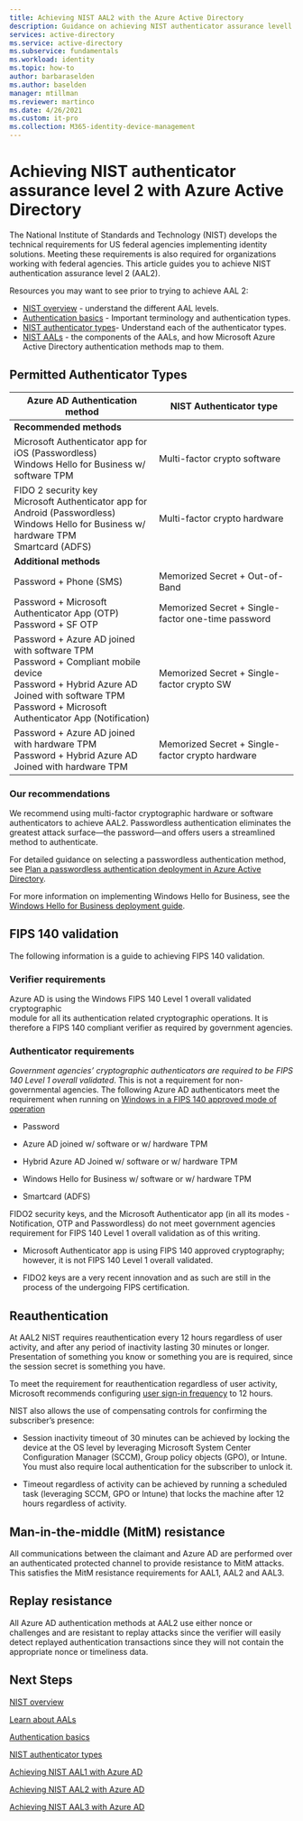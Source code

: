 ```yaml
---
title: Achieving NIST AAL2 with the Azure Active Directory
description: Guidance on achieving NIST authenticator assurance levell 2 (AAL 2) with Azure Active Directory.
services: active-directory 
ms.service: active-directory
ms.subservice: fundamentals
ms.workload: identity
ms.topic: how-to
author: barbaraselden
ms.author: baselden
manager: mtillman
ms.reviewer: martinco
ms.date: 4/26/2021
ms.custom: it-pro
ms.collection: M365-identity-device-management
---
```



# Achieving NIST authenticator assurance level 2 with Azure Active Directory

The National Institute of Standards and Technology (NIST) develops the technical requirements for US federal agencies implementing identity solutions. Meeting these requirements is also required for organizations working with federal agencies. This article guides you to achieve NIST authentication assurance level 2 (AAL2). 

Resources you may want to see prior to trying to achieve AAL 2:
* [NIST overview](nist-overview.md) - understand the different AAL levels.
* [Authentication basics](nist-authentication-basics.md) - Important terminology and authentication types.
* [NIST authenticator types](nist-authenticator-types.md)- Understand each of the authenticator types.
* [NIST AALs](nist-about-authenticator-assurance-levels.md) - the components of the AALs, and how Microsoft Azure Active Directory authentication methods map to them.

## Permitted Authenticator Types


| Azure AD Authentication method| NIST Authenticator type | 
| - | - |
| **Recommended methods** |   | 
| Microsoft Authenticator app for iOS (Passwordless)<br>Windows Hello for Business w/ software TPM | Multi-factor crypto software |
| FIDO 2 security key<br>Microsoft Authenticator app for Android (Passwordless)<br>Windows Hello for Business w/ hardware TPM<br>Smartcard (ADFS) | Multi-factor crypto hardware |
| **Additional methods** |  |
| Password + Phone (SMS) | Memorized Secret + Out-of-Band |
| Password + Microsoft Authenticator App (OTP)<br>Password + SF OTP | Memorized Secret +  ‎Single-factor one-time password |
| Password + Azure AD joined with software TPM <br>Password + Compliant mobile device<br>Password + Hybrid Azure AD Joined with software TPM <br>Password + Microsoft Authenticator App (Notification) | Memorized Secret + ‎Single-factor crypto SW |
| Password + Azure AD joined with hardware TPM <br>Password + Hybrid Azure AD Joined with hardware TPM | Memorized Secret + ‎Single-factor crypto hardware |


### Our recommendations

We recommend using multi-factor cryptographic hardware or software authenticators to achieve AAL2. Passwordless authentication eliminates the greatest attack surface—the password—and offers users a streamlined method to authenticate. 

For detailed guidance on selecting a passwordless authentication method, see [Plan a passwordless authentication deployment in Azure Active Directory](https://docs.microsoft.com/azure/active-directory/authentication/howto-authentication-passwordless-deployment).

For more information on implementing Windows Hello for Business, see the [Windows Hello for Business deployment guide](https://docs.microsoft.com/windows/security/identity-protection/hello-for-business/hello-deployment-guide).

## FIPS 140 validation

The following information is a guide to achieving FIPS 140 validation.

### Verifier requirements

Azure AD is using the Windows FIPS 140 Level 1 overall validated cryptographic   
‎module for all its authentication related cryptographic operations. It is therefore a FIPS 140 compliant verifier as required by government agencies.

### Authenticator requirements

*Government agencies’ cryptographic authenticators are required to be FIPS 140 Level 1 overall validated*. This is not a requirement for non-governmental agencies. The following Azure AD authenticators meet the requirement when running on [Windows in a FIPS 140 approved mode of operation](https://docs.microsoft.com/windows/security/threat-protection/fips-140-validation)

* Password

* Azure AD joined w/ software or w/ hardware TPM

* Hybrid Azure AD Joined w/ software or w/ hardware TPM

* Windows Hello for Business w/ software or w/ hardware TPM

* Smartcard (ADFS) 

FIDO2 security keys, and the Microsoft Authenticator app (in all its modes - Notification, OTP and Passwordless) do not meet government agencies requirement for FIPS 140 Level 1 overall validation as of this writing.

* Microsoft Authenticator app is using FIPS 140 approved cryptography; however, it is not FIPS 140 Level 1 overall validated. 

* FIDO2 keys are a very recent innovation and as such are still in the process of the undergoing FIPS certification.

## Reauthentication 

At AAL2 NIST requires reauthentication every 12 hours regardless of user activity, and after any period of inactivity lasting 30 minutes or longer. Presentation of something you know or something you are is required, since the session secret is something you have.

To meet the requirement for reauthentication regardless of user activity, Microsoft recommends configuring [user sign-in frequency](https://docs.microsoft.com/azure/active-directory/conditional-access/howto-conditional-access-session-lifetime) to 12 hours. 

NIST also allows the use of compensating controls for confirming the subscriber’s presence:

* Session inactivity timeout of 30 minutes can be achieved by locking the device at the OS level by leveraging Microsoft System Center Configuration Manager (SCCM), Group policy objects (GPO), or Intune. You must also require local authentication for the subscriber to unlock it.

* Timeout regardless of activity can be achieved by running a scheduled task (leveraging SCCM, GPO or Intune) that locks the machine after 12 hours regardless of activity.

## Man-in-the-middle (MitM) resistance 

All communications between the claimant and Azure AD are performed over an authenticated protected channel to provide resistance to MitM attacks. This satisfies the MitM resistance requirements for AAL1, AAL2 and AAL3.

## Replay resistance

All Azure AD authentication methods at AAL2 use either nonce or challenges and are resistant to replay attacks since the verifier will easily detect replayed authentication transactions since they will not contain the appropriate nonce or timeliness data.

## Next Steps 

[NIST overview](nist-overview.md)

[Learn about AALs](nist-about-authenticator-assurance-levels.md)

[Authentication basics](nist-authentication-basics.md)

[NIST authenticator types](nist-authenticator-types.md)

[Achieving NIST AAL1 with Azure AD](nist-authenticator-assurance-level-1.md)

[Achieving NIST AAL2 with Azure AD](nist-authenticator-assurance-level-2.md)

[Achieving NIST AAL3 with Azure AD](nist-authenticator-assurance-level-3.md)  